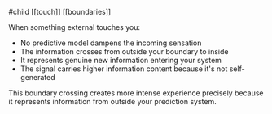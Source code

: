 #child [[touch]] [[boundaries]] 

When something external touches you:

- No predictive model dampens the incoming sensation
- The information crosses from outside your boundary to inside
- It represents genuine new information entering your system
- The signal carries higher information content because it's not self-generated

This boundary crossing creates more intense experience precisely because it represents information from outside your prediction system.